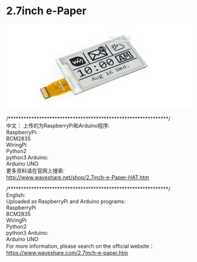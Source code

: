 ﻿# 2.7inch e-Paper  
![2.7inch-e-Paper-intro.JPG](2.7inch-e-Paper-intro.JPG)

/**************************************************************/  
中文：
上传的为RaspberryPi和Arduino程序:  
RaspberryPi:  
    BCM2835  
    WiringPi  
    Python2  
    python3 
Arduino:  
    Arduino UNO  
更多资料请在官网上搜索:  
http://www.waveshare.net/shop/2.7inch-e-Paper-HAT.htm

/**************************************************************/  
English:  
Uploaded as RaspberryPi and Arduino programs:  
RaspberryPi  
    BCM2835  
    WiringPi  
    Python2  
    python3 
Arduino:  
    Arduino UNO  
For more information, please search on the official website： 
https://www.waveshare.com/2.7inch-e-paper.htm

